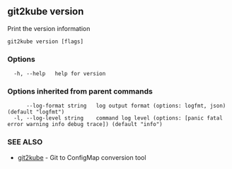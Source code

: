 ## git2kube version

Print the version information

```
git2kube version [flags]
```

### Options

```
  -h, --help   help for version
```

### Options inherited from parent commands

```
      --log-format string   log output format (options: logfmt, json) (default "logfmt")
  -l, --log-level string    command log level (options: [panic fatal error warning info debug trace]) (default "info")
```

### SEE ALSO

* [git2kube](git2kube.md)	 - Git to ConfigMap conversion tool

